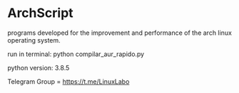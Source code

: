 # ArchScript

programs developed for the improvement and performance of the arch linux operating system.

run in terminal: python compilar_aur_rapido.py

python version: 3.8.5


Telegram Group = https://t.me/LinuxLabo
